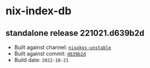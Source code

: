 # nix-index-db
## standalone release 221021.d639b2d
- Built against channel: [`nixpkgs-unstable`](https://github.com/nixos/nixpkgs/tree/nixpkgs-unstable)
- Built against commit: [`d639b2d`](https://github.com/NixOS/nixpkgs/commit/d639b2dfacdb3464faa11936a8c751ea3ff57775)
- Build date: `2022-10-21`
